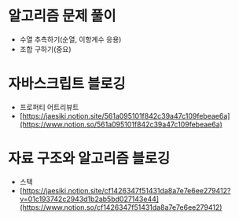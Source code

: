 # 알고리즘 문제 풀이

- 수열 추측하기(순열, 이항계수 응용)
- 조합 구하기(중요)

# 자바스크립트 블로깅

- 프로퍼티 어트리뷰트
- [https://jaesiki.notion.site/561a095101f842c39a47c109febeae6a](https://www.notion.so/561a095101f842c39a47c109febeae6a)

# 자료 구조와 알고리즘 블로깅

- 스택
- [https://jaesiki.notion.site/cf1426347f51431da8a7e7e6ee279412?v=01c193742c2943d1b2ab5bd027143e44](https://www.notion.so/cf1426347f51431da8a7e7e6ee279412)